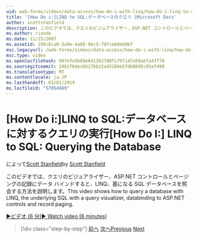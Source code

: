 ```yaml
---
uid: web-forms/videos/data-access/how-do-i-with-linq/how-do-i-linq-to-sql-querying-the-database
title: '[How Do i:]LINQ to SQL:データベースのクエリ |Microsoft Docs'
author: scottstanfield
description: このビデオでは、クエリのビジュアライザー、ASP.NET コントロールとページングの記録にデータ バインドすると、LINQ、基になる SQL データベースを照会する方法を説明します。
ms.author: riande
ms.date: 11/15/2007
ms.assetid: 199c6ca0-3a9e-4a88-96c5-70fce8d4d9bf
msc.legacyurl: /web-forms/videos/data-access/how-do-i-with-linq/how-do-i-linq-to-sql-querying-the-database
msc.type: video
ms.openlocfilehash: 907efe9b69e6412627d0fc79f147a59abfa4ff78
ms.sourcegitcommit: 24b1f6decbb17bb22a45166e5fdb0845c65af498
ms.translationtype: MT
ms.contentlocale: ja-JP
ms.lasthandoff: 03/01/2019
ms.locfileid: "57054089"
---
```

<a name="how-do-i-linq-to-sql-querying-the-database"></a><span data-ttu-id="3ed1d-103">[How Do i:]LINQ to SQL:データベースに対するクエリの実行</span><span class="sxs-lookup"><span data-stu-id="3ed1d-103">[How Do I:] LINQ to SQL: Querying the Database</span></span>
====================
<span data-ttu-id="3ed1d-104">によって[Scott Stanfield](https://github.com/scottstanfield)</span><span class="sxs-lookup"><span data-stu-id="3ed1d-104">by [Scott Stanfield](https://github.com/scottstanfield)</span></span>

<span data-ttu-id="3ed1d-105">このビデオでは、クエリのビジュアライザー、ASP.NET コントロールとページングの記録にデータ バインドすると、LINQ、基になる SQL データベースを照会する方法を説明します。</span><span class="sxs-lookup"><span data-stu-id="3ed1d-105">This video shows how to query a database with LINQ, the underlying SQL with a query visualizer, databinding to ASP.NET controls and record paging.</span></span>

[<span data-ttu-id="3ed1d-106">&#9654;ビデオ (6 分)</span><span class="sxs-lookup"><span data-stu-id="3ed1d-106">&#9654; Watch video (6 minutes)</span></span>](https://channel9.msdn.com/Blogs/ASP-NET-Site-Videos/how-do-i-linq-to-sql-querying-the-database)

> [!div class="step-by-step"]
> <span data-ttu-id="3ed1d-107">[前へ](how-do-i-linq-to-sql-data-model.md)
> [次へ](how-do-i-linq-to-sql-updating-the-database.md)</span><span class="sxs-lookup"><span data-stu-id="3ed1d-107">[Previous](how-do-i-linq-to-sql-data-model.md)
[Next](how-do-i-linq-to-sql-updating-the-database.md)</span></span>
